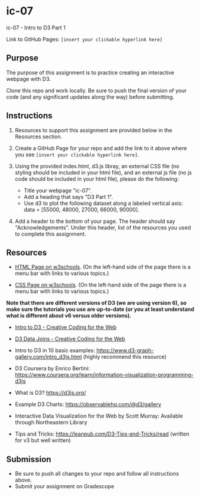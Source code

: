 # ic-07
ic-07 - Intro to D3 Part 1

Link to GitHub Pages: `[insert your clickable hyperlink here]`

## Purpose

The purpose of this assignment is to practice creating an interactive webpage with D3.  

Clone this repo and work locally. Be sure to push the final version of your code (and any significant updates along the way) before submitting. 

## Instructions

1. Resources to support this assignment are provided below in the Resources section.

1. Create a GitHub Page for your repo and add the link to it above where you see `[insert your clickable hyperlink here]`.

1. Using the provided index.html, d3.js libray, an external CSS file (no styling should be included in your html file), and an external js file (no js code should be included in your html file), please do the following: 
   - Title your webpage "ic-07". 
   - Add a heading that says "D3 Part 1".
   - Use d3 to plot the following dataset along a labeled vertical axis: data = [55000, 48000, 27000, 66000, 90000].

1. Add a header to the bottom of your page. The header should say "Acknowledgements". Under this header, list of the resources you used to complete this assignment.

## Resources 

* [HTML Page on w3schools](https://www.w3schools.com/html/default.asp). (On the left-hand side of the page there is a menu bar with links to various topics.) 

* [CSS Page on w3schools](https://www.w3schools.com/css/default.asp). (On the left-hand side of the page there is a menu bar with links to various topics.) 

**Note that there are different versions of D3 (we are using version 6), so make sure the tutorials you use are up-to-date (or you at least understand what is different about v6 versus older versions).**

* [Intro to D3 - Creative Coding for the Web](https://www.fluidencodings.com/teaching-materials/cc-for-the-web/v1/page.php?pid=svg)

* [D3 Data Joins - Creative Coding for the Web](https://www.fluidencodings.com/teaching-materials/cc-for-the-web/v1/page.php?pid=data-joins) 

* Intro to D3 in 10 basic examples: https://www.d3-graph-gallery.com/intro_d3js.html (highly recommend this resource)

* D3 Coursera by Enrico Bertini: https://www.coursera.org/learn/information-visualization-programming-d3js

* What is D3? https://d3js.org/

* Example D3 Charts: https://observablehq.com/@d3/gallery

* Interactive Data Visualization for the Web by Scott Murray: Available through Northeastern Library

* Tips and Tricks: https://leanpub.com/D3-Tips-and-Tricks/read (written for v3 but well written)

## Submission

* Be sure to push all changes to your repo and follow all instructions above. 
* Submit your assignment on Gradescope   
